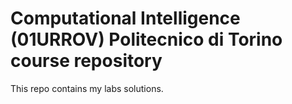 # Computational Intelligence (01URROV) Politecnico di Torino course repository 
This repo contains my labs solutions. 

